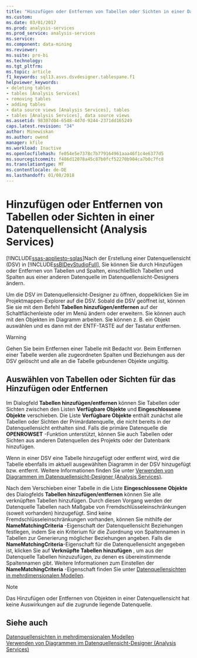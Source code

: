 ```yaml
---
title: "Hinzufügen oder Entfernen von Tabellen oder Sichten in einer Datenquellensicht (Analysis Services) | Microsoft Docs"
ms.custom: 
ms.date: 03/01/2017
ms.prod: analysis-services
ms.prod_service: analysis-services
ms.service: 
ms.component: data-mining
ms.reviewer: 
ms.suite: pro-bi
ms.technology: 
ms.tgt_pltfrm: 
ms.topic: article
f1_keywords: sql13.asvs.dsvdesigner.tablespane.f1
helpviewer_keywords:
- deleting tables
- tables [Analysis Services]
- removing tables
- adding tables
- data source views [Analysis Services], tables
- tables [Analysis Services], data source views
ms.assetid: 98307d04-6548-4d7d-9244-2371dd165249
caps.latest.revision: "34"
author: Minewiskan
ms.author: owend
manager: kfile
ms.workload: Inactive
ms.openlocfilehash: fe054e5e7378c7b779164961aaa46f1c4e6377d5
ms.sourcegitcommit: f486d12078a45c87b0fcf52270b904ca7b0c7fc8
ms.translationtype: MT
ms.contentlocale: de-DE
ms.lasthandoff: 01/08/2018
---
```

# <a name="adding-or-removing-tables-or-views-in-a-data-source-view-analysis-services"></a>Hinzufügen oder Entfernen von Tabellen oder Sichten in einer Datenquellensicht (Analysis Services)
[!INCLUDE[ssas-appliesto-sqlas](../../includes/ssas-appliesto-sqlas.md)]Nach der Erstellung einer Datenquellensicht (DSV) in [!INCLUDE[ssBIDevStudioFull](../../includes/ssbidevstudiofull-md.md)], Sie können Sie durch Hinzufügen oder Entfernen von Tabellen und Spalten, einschließlich Tabellen und Spalten aus einer anderen Datenquelle im Datenquellensicht-Designers ändern.  
  
 Um die DSV im Datenquellensicht-Designer zu öffnen, doppelklicken Sie im Projektmappen-Explorer auf die DSV. Sobald die DSV geöffnet ist, können Sie sie mit dem Befehl **Tabellen hinzufügen/entfernen** auf der Schaltflächenleiste oder im Menü ändern oder erweitern. Sie können auch mit den Objekten im Diagramm arbeiten. Sie können z. B. ein Objekt auswählen und es dann mit der ENTF-TASTE auf der Tastatur entfernen.  
  
> [!WARNING]  
>  Gehen Sie beim Entfernen einer Tabelle mit Bedacht vor. Beim Entfernen einer Tabelle werden alle zugeordneten Spalten und Beziehungen aus der DSV gelöscht und alle an die Tabelle gebundenen Objekte ungültig.  
  
## <a name="selecting-tables-or-views-to-add-or-remove"></a>Auswählen von Tabellen oder Sichten für das Hinzufügen oder Entfernen  
 Im Dialogfeld **Tabellen hinzufügen/entfernen** können Sie Tabellen oder Sichten zwischen den Listen **Verfügbare Objekte** und **Eingeschlossene Objekte** verschieben. Die Liste **Verfügbare Objekte** enthält zunächst alle Tabellen oder Sichten der Primärdatenquelle, die nicht bereits in der Datenquellensicht enthalten sind. Falls die primäre Datenquelle die **OPENROWSET** -Funktion unterstützt, können Sie auch Tabellen oder Sichten aus anderen Datenquellen des Projekts oder der Datenbank hinzufügen.  
  
 Wenn in einer DSV eine Tabelle hinzugefügt oder entfernt wird, wird die Tabelle ebenfalls im aktuell ausgewählten Diagramm in der DSV hinzugefügt bzw. entfernt. Weitere Informationen finden Sie unter [Verwenden von Diagrammen im Datenquellensicht-Designer &#40;Analysis Services&#41;](../../analysis-services/multidimensional-models/work-with-diagrams-in-data-source-view-designer-analysis-services.md).  
  
 Nach dem Verschieben einer Tabelle in die Liste **Eingeschlossene Objekte** des Dialogfelds **Tabellen hinzufügen/entfernen** können Sie alle verknüpften Tabellen hinzufügen. Durch diesen Vorgang werden der Datenquelle Tabellen nach Maßgabe von Fremdschlüsseleinschränkungen (soweit vorhanden) hinzugefügt. Sind keine Fremdschlüsseleinschränkungen vorhanden, können Sie mithilfe der **NameMatchingCriteria** -Eigenschaft der Datenquellensicht Beziehungen festlegen, indem Sie ein Kriterium für die Zuordnung von Spaltennamen in Tabellen zur Generierung möglicher Beziehungen angeben. Falls die **NameMatchingCriteria**-Eigenschaft für die Datenquellensicht angegeben ist, klicken Sie auf **Verknüpfte Tabellen hinzufügen** , um aus der Datenquelle Tabellen hinzuzufügen, zu denen es übereinstimmende Spaltennamen gibt. Weitere Informationen zum Einstellen der **NameMatchingCriteria** -Eigenschaft finden Sie unter [Datenquellensichten in mehrdimensionalen Modellen](../../analysis-services/multidimensional-models/data-source-views-in-multidimensional-models.md).  
  
> [!NOTE]  
>  Das Hinzufügen oder Entfernen von Objekten in einer Datenquellensicht hat keine Auswirkungen auf die zugrunde liegende Datenquelle.  
  
## <a name="see-also"></a>Siehe auch  
 [Datenquellensichten in mehrdimensionalen Modellen](../../analysis-services/multidimensional-models/data-source-views-in-multidimensional-models.md)   
 [Verwenden von Diagrammen im Datenquellensicht-Designer &#40;Analysis Services&#41;](../../analysis-services/multidimensional-models/work-with-diagrams-in-data-source-view-designer-analysis-services.md)  
  
  

